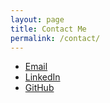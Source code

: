 ```yaml
---
layout: page
title: Contact Me
permalink: /contact/
---
```


- [Email](mailto:mnetter@utexas.edu)
- [LinkedIn](https://www.linkedin.com/in/melanie-s-gonzalez/)
- [GitHub](https://github.com/melaniesgonzalez/)

